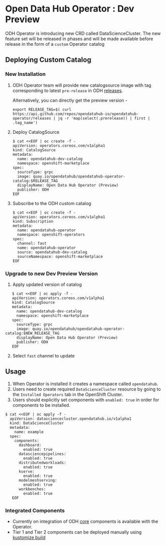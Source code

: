 # Open Data Hub Operator : Dev Preview

ODH Operator is introducing new CRD called DataScienceCluster. The new feature set will be
released in phases and will be made available before release in the form of a `custom` Operator catalog

## Deploying Custom Catalog

### New Installation

1. ODH Operator team will provide new catalogsource image with tag corresponding to latest `pre-release` in ODH [releases](https://github.com/opendatahub-io/opendatahub-operator/releases).

   Alternatively, you can directly get the preview version -
   ```console
   export RELEASE_TAG=$( curl https://api.github.com/repos/opendatahub-io/opendatahub-operator/releases | jq -r 'map(select(.prerelease)) | first | .tag_name')
   ```
2. Deploy CatalogSource

   ```console
   $ cat <<EOF | oc create -f -
   apiVersion: operators.coreos.com/v1alpha1
   kind: CatalogSource
   metadata:
     name: opendatahub-dev-catalog
     namespace: openshift-marketplace
   spec:
     sourceType: grpc
     image: quay.io/opendatahub/opendatahub-operator-catalog:$RELEASE_TAG
     displayName: Open Data Hub Operator (Preview)
     publisher: ODH
   EOF

   ```
3. Subscribe to the ODH custom catalog
   ```console
   $ cat <<EOF | oc create -f -
   apiVersion: operators.coreos.com/v1alpha1
   kind: Subscription
   metadata:
     name: opendatahub-operator
     namespace: openshift-operators
   spec:
     channel: fast
     name: opendatahub-operator
     source: opendatahub-dev-catalog
     sourceNamespace: openshift-marketplace
   EOF
   ```

### Upgrade to new Dev Preview Version

1. Apply updated version of catalog
```console
   $ cat <<EOF | oc apply -f -
   apiVersion: operators.coreos.com/v1alpha1
   kind: CatalogSource
   metadata:
     name: opendatahub-dev-catalog
     namespace: openshift-marketplace
   spec:
     sourceType: grpc
     image: quay.io/opendatahub/opendatahub-operator-catalog:$NEW_RELEASE_TAG
     displayName: Open Data Hub Operator (Preview)
     publisher: ODH
   EOF
```

2. Select `fast` channel to update
   
## Usage

1. When Operator is installed it creates a namespace called `opendatahub`.
2. Users need to create required `DataScienceCluster` resource by going to the `Installed Operators` tab in the OpenShift Cluster.
3. Users should explicitly set components with `enabled: true` in order for components to be installed.

```console
$ cat <<EOF | oc apply -f -
  apiVersion: datasciencecluster.opendatahub.io/v1alpha1
  kind: DataScienceCluster
  metadata:
    name: example
  spec:
    components:
      dashboard:
        enabled: true
      datasciencepipelines:
        enabled: true
      distributedworkloads:
        enabled: true
      kserve:
        enabled: true
      modelmeshserving:
        enabled: true
      workbenches:
        enabled: true
   EOF
```


### Integrated Components

- Currently on integration of ODH [core](https://opendatahub.io/docs/tiered-components/) components is available with the Operator. 
- Tier 1 and Tier 2 components can be deployed manually using [kustomize build](https://kubectl.docs.kubernetes.io/references/kustomize/cmd/build/)
